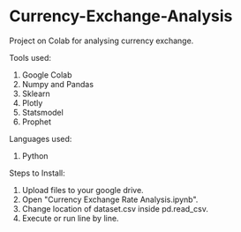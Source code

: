 # Currency-Exchange-Analysis
Project on Colab for analysing currency exchange.

Tools used:
1. Google Colab
2. Numpy and Pandas
3. Sklearn
4. Plotly
5. Statsmodel
6. Prophet

Languages used:
1. Python

Steps to Install:
1. Upload files to your google drive.
2. Open "Currency Exchange Rate Analysis.ipynb".
3. Change location of dataset.csv inside pd.read_csv.
4. Execute or run line by line.
